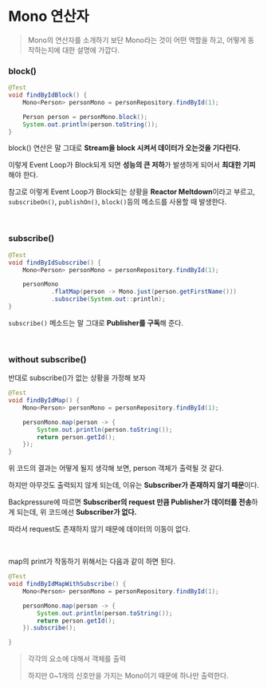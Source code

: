 # Mono 연산자

> Mono의 연산자를 소개하기 보단 Mono라는 것이 어떤 역할을 하고, 어떻게 동작하는지에 대한 설명에 가깝다.

### block()

``` java
@Test
void findByIdBlock() {
    Mono<Person> personMono = personRepository.findById(1);

    Person person = personMono.block();
    System.out.println(person.toString());
}
```

block() 연산은 말 그대로 **Stream을 block 시켜서 데이터가 오는것을 기다린다.**

이렇게 Event Loop가 Block되게 되면 **성능의 큰 저하**가 발생하게 되어서 **최대한 기피**해야 한다.

참고로 이렇게 Event Loop가 Block되는 상황을 **Reactor Meltdown**이라고 부르고, `subscribeOn()`, `publishOn()`, `block()`등의 메소드를 사용할 때 발생한다.

<br>

### subscribe()

```java
@Test
void findByIdSubscribe() {
    Mono<Person> personMono = personRepository.findById(1);

    personMono
            .flatMap(person -> Mono.just(person.getFirstName()))
            .subscribe(System.out::println);
}
```

`subscribe()` 메소드는 말 그대로 **Publisher를 구독**해 준다.

<br>

### without subscribe()

반대로 subscribe()가 없는 상황을 가정해 보자

```java
@Test
void findByIdMap() {
    Mono<Person> personMono = personRepository.findById(1);

    personMono.map(person -> {
        System.out.println(person.toString());
        return person.getId();
    });
}
```

위 코드의 결과는 어떻게 될지 생각해 보면, person 객체가 출력될 것 같다.

하지만 아무것도 출력되지 않게 되는데, 이유는 **Subscriber가 존재하지 않기 때문**이다.

Backpressure에 따르면 **Subscriber의 request 만큼 Publisher가 데이터를 전송**하게 되는데, 위 코드에선 **Subscriber가 없다.**

따라서 request도 존재하지 않기 때문에 데이터의 이동이 없다.

<br>

map의 print가 작동하기 위해서는 다음과 같이 하면 된다.

```java
@Test
void findByIdMapWithSubscribe() {
    Mono<Person> personMono = personRepository.findById(1);

    personMono.map(person -> {
        System.out.println(person.toString());
        return person.getId();
    }).subscribe();

}
```

> 각각의 요소에 대해서 객체를 출력
>
> 하지만 0~1개의 신호만을 가지는 Mono이기 때문에 하나만 출력한다.
